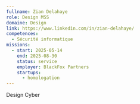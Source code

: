 ```yaml
---
fullname: Zian Delahaye
role: Design MSS
domaine: Design
link: https://www.linkedin.com/in/zian-delahaye/
competences:
  - Sécurité informatique
missions:
  - start: 2025-05-14
    end: 2025-08-30
    status: service
    employer: BlackFox Partners
    startups:
      - homologation
---
```

Design Cyber